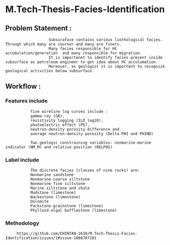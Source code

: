 # M.Tech-Thesis-Facies-Identification

## Problem Statement : 
                       
                       Subsuraface contains various liothological facies. Through which many are courser and many are finers. 
                       Many facies responsible for HC accumulation/generation  and many responsible for migration.
                       It is importenet to identify facies present inside subsurface as petroleum engineer to get idea about HC acculumation.
                       Moreover, as geologist it is importent to recognize geological activities below subsurface.
                       
 ## Workflow : 
 
 ### Features include 
               
               five wireline log curves include :
               gamma-ray (GR), 
               resistivity logging (ILD_log10), 
               photoelectric effect (PE), 
               neutron-density porosity difference and 
               average neutron-density porosity (Delta PHI and PHIND) 
               
               Two geologic constraining variables: nonmarine-marine indicator (NM_M) and relative position (RELPOS) 
               
  ### Label include 
   
               The discrete facies (classes of nine rocks) are:
               Nonmarine sandstone
               Nonmarine coarse siltstone
               Nonmarine fine siltstone
               Marine siltstone and shale
               Mudstone (limestone)
               Wackestone (limestone)
               Dolomite
               Packstone-grainstone (limestone)
               Phylloid-algal bafflestone (limestone)
               
  ### Methodology 
     
         https://github.com/CHINTAN-2610/M.Tech-Thesis-Facies-Identification/issues/1#issue-1088707101


                       
    
